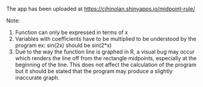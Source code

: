 The app has been uploaded at https://cjhinolan.shinyapps.io/midpoint-rule/

Note:
1. Function can only be expressed in terms of x
2. Variables with coefficients have to be multiplied to be understood by the program
   ex: sin(2x) should be sin(2*x)
3. Due to the way the function line is graphed in R, a visual bug may occur which renders the line off from the rectangle midpoints, especially at the beginning of the line. This does not affect the calculation of the program but it should be stated that the program may produce a slightly inaccurate graph. 
